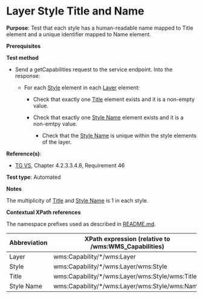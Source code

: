 # Layer Style Title and Name

**Purpose**: Test that each style has a human-readable name mapped to Title element and a unique identifier mapped to Name element.

**Prerequisites**

**Test method**

* Send a getCapabilities request to the service endpoint. Into the response:

  * For each [Style](#style) element in each [Layer](#layer) element:

    * Check that exactly one [Title](#title) element exists and it is a non-empty value.

    * Check that exactly one [Style Name](#styleName1) element exists and it is a non-emtpy value.

      * Check that the [Style Name](#styleName1) is unique within the style elements of the layer.

**Reference(s)**:
* [TG VS](./README.md#ref_TG_VS), Chapter 4.2.3.3.4.8, Requirement 46

**Test type**: Automated

**Notes**

The multiplicity of [Title](#title) and [Style Name](#styleName1) is 1 in each style.

**Contextual XPath references**

The namespace prefixes used as described in [README.md](./README.md#namespaces).

Abbreviation                                               |  XPath expression (relative to /wms:WMS_Capabilities)
---------------------------------------------------------- | -------------------------------------------------------------------------
Layer <a name="layer"></a> | wms:Capability/*/wms:Layer
Style <a name="style"></a> | wms:Capability/*/wms:Layer/wms:Style
Title <a name="title"></a> | wms:Capability/*/wms:Layer/wms:Style/wms:Title
Style Name <a name="styleName1"></a> | wms:Capability/*/wms:Layer/wms:Style/wms:Name
